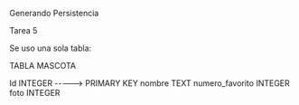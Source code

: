Generando Persistencia

Tarea 5

Se uso una sola tabla:

TABLA MASCOTA

Id INTEGER -----> PRIMARY KEY
nombre TEXT
numero_favorito INTEGER
foto INTEGER





